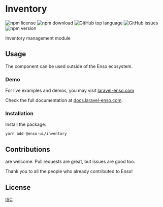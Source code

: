 # Inventory

![npm license](https://img.shields.io/npm/l/@enso-ui/inventory.svg) 
![npm download](https://img.shields.io/npm/dm/@enso-ui/inventory.svg) 
![GitHub top language](https://img.shields.io/github/languages/top/enso-ui/inventory.svg) 
![GitHub issues](https://img.shields.io/github/issues/enso-ui/inventory.svg) 
![npm version](https://img.shields.io/npm/v/@enso-ui/inventory.svg) 

Inventory management module

## Usage
The component can be used outside of the Enso ecosystem.

### Demo

For live examples and demos, you may visit [laravel-enso.com](https://www.laravel-enso.com)

Check the full documentation at  [docs.laravel-enso.com](https://docs.laravel-enso.com).

### Installation

Install the package:
```
yarn add @enso-ui/inventory
```


## Contributions

are welcome. Pull requests are great, but issues are good too.

Thank you to all the people who already contributed to Enso!

## License

[ISC](https://opensource.org/licenses/ISC)
